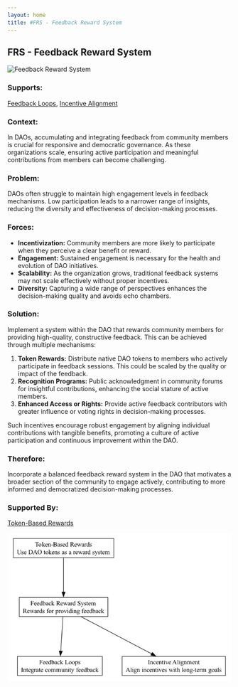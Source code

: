 ```yaml
---
layout: home
title: #FRS - Feedback Reward System
---
```


## FRS - Feedback Reward System

![Feedback Reward System](./output/illustration/feedback_reward_system_illustration_v3.png)

### Supports:

[Feedback Loops](./feedback_loops.html), [Incentive Alignment](./incentive_alignment)

### Context:

In DAOs, accumulating and integrating feedback from community members is crucial for responsive and democratic governance. As these organizations scale, ensuring active participation and meaningful contributions from members can become challenging.

### Problem:

DAOs often struggle to maintain high engagement levels in feedback mechanisms. Low participation leads to a narrower range of insights, reducing the diversity and effectiveness of decision-making processes.

### Forces:

- **Incentivization:** Community members are more likely to participate when they perceive a clear benefit or reward.
- **Engagement:** Sustained engagement is necessary for the health and evolution of DAO initiatives.
- **Scalability:** As the organization grows, traditional feedback systems may not scale effectively without proper incentives.
- **Diversity:** Capturing a wide range of perspectives enhances the decision-making quality and avoids echo chambers.

### Solution:

Implement a system within the DAO that rewards community members for providing high-quality, constructive feedback. This can be achieved through multiple mechanisms:
1. **Token Rewards:** Distribute native DAO tokens to members who actively participate in feedback sessions. This could be scaled by the quality or impact of the feedback.
2. **Recognition Programs:** Public acknowledgment in community forums for insightful contributions, enhancing the social stature of active members.
3. **Enhanced Access or Rights:** Provide active feedback contributors with greater influence or voting rights in decision-making processes.

Such incentives encourage robust engagement by aligning individual contributions with tangible benefits, promoting a culture of active participation and continuous improvement within the DAO.

### Therefore:

Incorporate a balanced feedback reward system in the DAO that motivates a broader section of the community to engage actively, contributing to more informed and democratized decision-making processes.

### Supported By:

[Token-Based Rewards](./token_based_rewards.html)

![Feedback Reward System](./output/feedback_reward_system_specific_graph_v3.png)